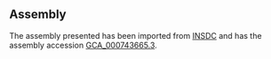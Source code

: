 
Assembly
--------

The assembly presented has been imported from 
[INSDC](http://www.insdc.org) and has the assembly accession
[GCA\_000743665.3](http://www.ebi.ac.uk/ena/data/view/GCA_000743665.3).


